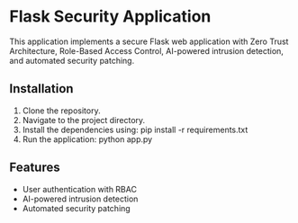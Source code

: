 # Flask Security Application

This application implements a secure Flask web application with Zero Trust Architecture, Role-Based Access Control, AI-powered intrusion detection, and automated security patching.

## Installation

1. Clone the repository.
2. Navigate to the project directory.
3. Install the dependencies using:
pip install -r requirements.txt
4. Run the application:
python app.py

## Features
- User authentication with RBAC
- AI-powered intrusion detection
- Automated security patching

